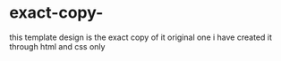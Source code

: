 # exact-copy-
this template design is the exact copy of it original one 
i have created it through html and css only 
